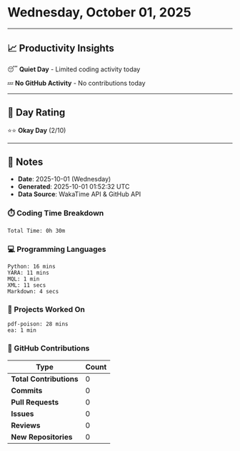 # Wednesday, October 01, 2025

---

## 📈 Productivity Insights

😴 **Quiet Day** - Limited coding activity today

💤 **No GitHub Activity** - No contributions today

---

## 🎯 Day Rating

⭐⭐ **Okay Day** (2/10)

---

## 📝 Notes

- **Date**: 2025-10-01 (Wednesday)
- **Generated**: 2025-10-01 01:52:32 UTC
- **Data Source**: WakaTime API & GitHub API


### ⏱️ Coding Time Breakdown

```
Total Time: 0h 30m
```

### 💻 Programming Languages

```
Python: 16 mins
YARA: 11 mins
MQL: 1 min
XML: 11 secs
Markdown: 4 secs
```

### 📂 Projects Worked On

```
pdf-poison: 28 mins
ea: 1 min

```


### 🐙 GitHub Contributions

| Type | Count |
|------|-------|
| **Total Contributions** | 0 |
| **Commits** | 0 |
| **Pull Requests** | 0 |
| **Issues** | 0 |
| **Reviews** | 0 |
| **New Repositories** | 0 |

